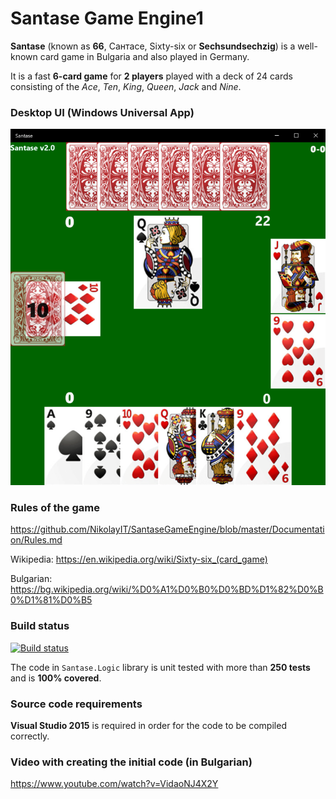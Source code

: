 # Santase Game Engine1

**Santase** (known as **66**, Сантасе, Sixty-six or **Sechsundsechzig**) is a well-known card game in Bulgaria and also played in Germany.

It is a fast **6-card game** for **2 players** played with a deck of 24 cards consisting of the _Ace_, _Ten_, _King_, _Queen_, _Jack_ and _Nine_.

### Desktop UI (Windows Universal App)

![Santase desktop screenshot](https://github.com/NikolayIT/SantaseGameEngine/blob/master/Documentation/Screenshots/Desktop_1.png?raw=true)

### Rules of the game

https://github.com/NikolayIT/SantaseGameEngine/blob/master/Documentation/Rules.md

Wikipedia: https://en.wikipedia.org/wiki/Sixty-six_(card_game)

Bulgarian: https://bg.wikipedia.org/wiki/%D0%A1%D0%B0%D0%BD%D1%82%D0%B0%D1%81%D0%B5

### Build status

[![Build status](https://ci.appveyor.com/api/projects/status/sm52qf5lrl9891em?svg=true)](https://ci.appveyor.com/project/NikolayIT/santasegameengine)

The code in `Santase.Logic` library is unit tested with more than **250 tests** and is **100% covered**.

### Source code requirements

**Visual Studio 2015** is required in order for the code to be compiled correctly.

### Video with creating the initial code (in Bulgarian)

https://www.youtube.com/watch?v=VidaoNJ4X2Y
